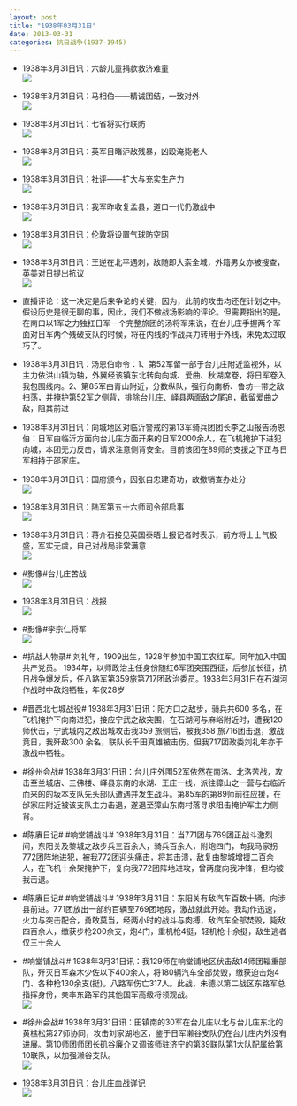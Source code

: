 ```yaml
---
layout: post
title: "1938年03月31日"
date: 2013-03-31
categories: 抗日战争(1937-1945)
---
```


<meta name="referrer" content="no-referrer" />

- 1938年3月31日讯：六龄儿童捐款救济难童 <br/><img src="https://ww2.sinaimg.cn/large/aca367d8jw1e39cqfn63dj.jpg" />

- 1938年3月31日讯：马相伯——精诚团结，一致对外 <br/><img src="https://ww1.sinaimg.cn/large/aca367d8jw1e39b0e13t1j.jpg" />

- 1938年3月31日讯：七省将实行联防 <br/><img src="https://ww4.sinaimg.cn/large/aca367d8jw1e3999rkj1zj.jpg" />

- 1938年3月31日讯：英军目睹沪敌残暴，凶殴淹毙老人 <br/><img src="https://ww1.sinaimg.cn/large/aca367d8jw1e397jju13hj.jpg" />

- 1938年3月31日讯：社评——扩大与充实生产力 <br/><img src="https://ww2.sinaimg.cn/large/aca367d8jw1e395st53p1j.jpg" />

- 1938年3月31日讯：我军昨收复孟县，道口一代仍激战中 <br/><img src="https://ww4.sinaimg.cn/large/aca367d8jw1e3942l9va7j.jpg" />

- 1938年3月31日讯：伦敦将设置气球防空网 <br/><img src="https://ww3.sinaimg.cn/large/aca367d8jw1e392c1gg3xj.jpg" />

- 1938年3月31日讯：王逆在北平遇刺，敌随即大索全城，外籍男女亦被搜查，英美对日提出抗议 <br/><img src="https://ww1.sinaimg.cn/large/aca367d8jw1e390lnxywfj.jpg" />

- 直播评论：这一决定是后来争论的关键，因为，此前的攻击均还在计划之中。假设历史是很无聊的事，因此，我们不做战场影响的评论。但需要指出的是，在南口以1军之力独扛日军一个完整旅团的汤将军来说，在台儿庄手握两个军面对日军两个残破支队的时候，将在内线的作战兵力转用于外线，未免太过取巧了。 

- 1938年3月31日讯：汤恩伯命令：1、第52军留一部于台儿庄附近监视外，以主力依洪山镇为轴，外翼经该镇东北转向向城、爱曲、秋湖席卷，将日军卷入我包围线内。2、第85军由青山附近，分数纵队，强行向南桥、鲁坊一带之敌扫荡，并掩护第52军之侧背，排除台儿庄、峄县两面敌之尾追，截留爱曲之敌，阻其前进 

- 1938年3月31日讯：向城地区对临沂警戒的第13军骑兵团团长李之山报告汤恩伯：日军由临沂方面向台儿庄方面开来的日军2000余人，在飞机掩护下进犯向城，本团无力反击，请求注意侧背安全。目前该团在89师的支援之下正与日军相持于邵家庄。 

- 1938年3月31日讯：国府颁令，因张自忠建奇功，故撤销查办处分 <br/><img src="https://ww1.sinaimg.cn/large/aca367d8jw1e38vea2lnrj.jpg" />

- 1938年3月31日讯：陆军第五十六师司令部启事 <br/><img src="https://ww4.sinaimg.cn/large/aca367d8jw1e38udo8p61j.jpg" />

- 1938年3月31日讯：蒋介石接见英国泰晤士报记者时表示，前方将士士气极盛，军实无虞，自己对战局非常满意 <br/><img src="https://ww1.sinaimg.cn/large/aca367d8jw1e38to9l0saj.jpg" />

- #影像#台儿庄苦战 <br/><img src="https://ww1.sinaimg.cn/large/aca367d8jw1e38tn5hb4jj.jpg" />

- 1938年3月31日讯：战报 <br/><img src="https://ww1.sinaimg.cn/large/aca367d8jw1e38ssjf512j.jpg" />

- #影像#李宗仁将军 <br/><img src="https://ww1.sinaimg.cn/large/aca367d8jw1e38s7g8g4wj.jpg" />

- #抗战人物录# 刘礼年，1909出生，1928年参加中国工农红军。同年加入中国共产党员。 1934年，以师政治主任身份随红6军团突围西征，后参加长征，抗日战争爆发后，任八路军第359旅第717团政治委员。1938年3月31日在石湖河作战时中敌炮牺牲，年仅28岁 

- #晋西北七城战役# 1938年3月31日讯：阳方口之敌步，骑兵共600 多名，在飞机掩护下向南进犯，接应宁武之敌突围，在石湖河与麻峪附近时，遭我120师伏击，宁武城内之敌出城攻击我359 旅侧后，被我358 旅716团击退，激战竞日，我歼敌300 余名，联队长千田真雄被击伤。但我717团政委刘礼年亦于激战中牺牲。 

- #徐州会战# 1938年3月31日讯：台儿庄外围52军依然在南洛、北洛苦战，攻击至兰城店、三佛楼、峄县东南的水湖、王庄一线，派往獐山之一营与右临沂而来的的坂本支队先头部队遭遇并发生战斗。第85军的第89师前往应援，在邰家庄附近被该支队主力击退，遂退至獐山东南村落寻求阻击掩护军主力侧背。 

- #陈赓日记# #响堂铺战斗# 1938年3月31日：当771团与769团正战斗激烈间，东阳关及黎城之敌步兵三百余人，骑兵百余人，附炮四门，向我马家拐772团阵地进犯，被我772团迎头痛击，将其击溃，敌复由黎城增援二百余人，在飞机十余架掩护下，复向我772团阵地进攻，曾两度向我冲锋，但均被我击退。 

- #陈赓日记# #响堂铺战斗# 1938年3月31日：东阳关有敌汽车百数十辆，向涉县前进。771团放出一部约百辆至769团地段，激战就此开始。我动作迅速，火力与突击配合，勇敢莫当，经两小时的战斗与肉搏，敌汽车全部焚毁，毙敌四百余人，缴获步枪200余支，炮4门，重机枪4挺，轻机枪十余挺，敌生逃者仅三十余人 

- #响堂铺战斗# 1938年3月31日讯：我129师在响堂铺地区伏击敌14师团辎重部队，歼灭日军森木少佐以下400余人，将180辆汽车全部焚毁，缴获迫击炮4门、各种枪130余支(挺)。八路军伤亡317人。此战，朱德以第二战区东路军总指挥身份，亲率东路军的其他国军高级将领观战。 <br/><img src="https://ww2.sinaimg.cn/large/aca367d8jw1e38mqox6x6j.jpg" />

- #徐州会战# 1938年3月31日讯：田镇南的30军在台儿庄以北与台儿庄东北的黄樵松第27师协同，攻击刘家湖地区，鉴于日军濑谷支队仍在台儿庄内外没有进展。第10师团师团长矶谷廉介又调该师驻济宁的第39联队第1大队配属给第10联队，以加强濑谷支队。 <br/><img src="https://ww2.sinaimg.cn/large/aca367d8jw1e38kzncrdcj.jpg" />

- 1938年3月31日讯：台儿庄血战详记 <br/><img src="https://ww4.sinaimg.cn/large/aca367d8jw1e38k4ejxvij.jpg" />


